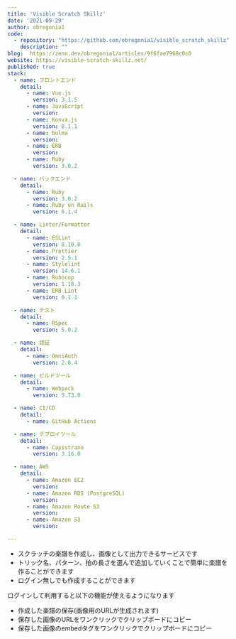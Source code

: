 ```yaml
---
title: 'Visible Scratch Skillz'
date: '2021-09-29'
author: obregonia1
code: 
  - repository: "https://github.com/obregonia1/visible_scratch_skillz"
    description: ""
blog:  https://zenn.dev/obregonia1/articles/9f6fae7968c0c0
website: https://visible-scratch-skillz.net/
published: true
stack:
  - name: フロントエンド
    detail: 
      - name: Vue.js 
        version: 3.1.5
      - name: JavaScript
        version:
      - name: Konva.js
        version: 8.1.1
      - name: bulma
        version:
      - name: ERB
        version:
      - name: Ruby
        version: 3.0.2

  - name: バックエンド
    detail: 
      - name: Ruby
        version: 3.0.2
      - name: Ruby on Rails
        version: 6.1.4

  - name: Linter/Formatter
    detail:
      - name: ESLint
        version: 8.10.0
      - name: Prettier
        version: 2.5.1
      - name: Stylelint
        version: 14.6.1
      - name: Rubocop
        version: 1.18.3
      - name: ERB Lint
        version: 0.1.1

  - name: テスト
    detail:
      - name: RSpec
        version: 5.0.2

  - name: 認証
    detail:
      - name: OmniAuth
        version: 2.0.4

  - name: ビルドツール
    detail:
      - name: Webpack
        version: 5.73.0

  - name: CI/CD
    detail:
      - name: GitHub Actions

  - name: デプロイツール
    detail:
      - name: Capistrano
        version: 3.16.0

  - name: AWS
    detail:
      - name: Amazon EC2
        version: 
      - name: Amazon RDS (PostgreSQL)
        version: 
      - name: Amazon Route 53
        version: 
      - name: Amazon S3
        version: 

---
```


* スクラッチの楽譜を作成し、画像として出力できるサービスです
* トリック名、パターン、拍の長さを選んで追加していくことで簡単に楽譜を作ることができます
* ログイン無しでも作成することができます

ログインして利用すると以下の機能が使えるようになります

* 作成した楽譜の保存(画像用のURLが生成されます)
* 保存した画像のURLをワンクリックでクリップボードにコピー
* 保存した画像のembedタグをワンクリックでクリップボードにコピー
